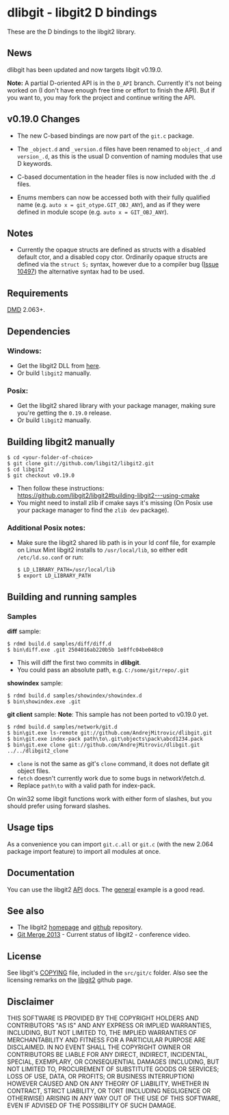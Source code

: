 # dlibgit - libgit2 D bindings

These are the D bindings to the libgit2 library.

## News
dlibgit has been updated and now targets libgit v0.19.0.

**Note:** A partial D-oriented API is in the `D_API` branch. Currently it's not being worked on (I don't have enough free time or effort to finish the API). But if you want to, you may fork the project and continue writing the API.

## v0.19.0 Changes

- The new C-based bindings are now part of the `git.c` package.

- The `_object.d` and `_version.d` files have been renamed to `object_.d` and `version_.d`,
    as this is the usual D convention of naming modules that use D keywords.

- C-based documentation in the header files is now included with the .d files.

- Enums members can now be accessed both with their fully qualified name (e.g. `auto x = git_otype.GIT_OBJ_ANY`),
    and as if they were defined in module scope (e.g. `auto x = GIT_OBJ_ANY`).

## Notes

- Currently the opaque structs are defined as structs with a disabled default ctor, and a disabled
    copy ctor. Ordinarily opaque structs are defined via the `struct S;` syntax, however due to
    a compiler bug ([Issue 10497](http://d.puremagic.com/issues/show_bug.cgi?id=10497)) the
    alternative syntax had to be used.

## Requirements
[DMD] 2.063+.

## Dependencies

### Windows:

- Get the libgit2 DLL from [here](https://github.com/AndrejMitrovic/libgit_bin).
- Or build `libgit2` manually.

### Posix:

- Get the libgit2 shared library with your package manager, making sure you're getting the `0.19.0` release.
- Or build `libgit2` manually.

## Building libgit2 manually

    $ cd <your-folder-of-choice>
    $ git clone git://github.com/libgit2/libgit2.git
    $ cd libgit2
    $ git checkout v0.19.0

- Then follow these instructions: https://github.com/libgit2/libgit2#building-libgit2---using-cmake
- You might need to install zlib if cmake says it's missing (On Posix use your package manager to find the `zlib dev` package).

### Additional Posix notes:

- Make sure the libgit2 shared lib path is in your ld conf file, for example on Linux Mint libgit2 installs to `/usr/local/lib`, so either edit `/etc/ld.so.conf` or run:

    ```
    $ LD_LIBRARY_PATH=/usr/local/lib
    $ export LD_LIBRARY_PATH
    ```

[DMD]: http://dlang.org/download.html

## Building and running samples

### Samples

**diff** sample:

    $ rdmd build.d samples/diff/diff.d
    $ bin\diff.exe .git 2504016ab220b5b 1e8ffc04be048c0

- This will diff the first two commits in **dlibgit**.
- You could pass an absolute path, e.g. `C:/some/git/repo/.git`

**showindex** sample:

    $ rdmd build.d samples/showindex/showindex.d
    $ bin\showindex.exe .git

**git client** sample:
**Note**: This sample has not been ported to v0.19.0 yet.

    $ rdmd build.d samples/network/git.d
    $ bin\git.exe ls-remote git://github.com/AndrejMitrovic/dlibgit.git
    $ bin\git.exe index-pack path\to\.git\objects\pack\abcd1234.pack
    $ bin\git.exe clone git://github.com/AndrejMitrovic/dlibgit.git ../../dlibgit2_clone

- `clone` is not the same as git's `clone` command, it does not deflate git object files.
- `fetch` doesn't currently work due to some bugs in network\fetch.d.
- Replace `path\to` with a valid path for index-pack.

On win32 some libgit functions work with either form of slashes, but you should prefer using forward slashes.

## Usage tips
As a convenience you can import `git.c.all` or `git.c` (with the new 2.064 package import feature) to import all modules at once.

## Documentation

You can use the libgit2 [API] docs. The [general] example is a good read.

[API]: http://libgit2.github.com/libgit2/#v0.19.0
[general]: http://libgit2.github.com/libgit2/ex/v0.19.0/general.html

## See also
- The libgit2 [homepage] and [github] repository.
- [Git Merge 2013] - Current status of libgit2 - conference video.

[homepage]: http://libgit2.github.com/
[github]: https://github.com/libgit2/libgit2/
[Git Merge 2013]: http://www.youtube.com/watch?v=4ZWqr6iih3s

## License
See libgit's [COPYING] file, included in the `src/git/c` folder. Also see the licensing remarks on the [libgit2] github page.

[libgit2]: https://github.com/libgit2/libgit2/
[COPYING]: https://github.com/AndrejMitrovic/dlibgit/blob/master/COPYING

## Disclaimer

THIS SOFTWARE IS PROVIDED BY THE COPYRIGHT HOLDERS AND CONTRIBUTORS "AS IS" AND ANY EXPRESS OR IMPLIED WARRANTIES, INCLUDING, BUT NOT LIMITED TO, THE IMPLIED WARRANTIES OF MERCHANTABILITY AND FITNESS FOR A PARTICULAR PURPOSE ARE DISCLAIMED. IN NO EVENT SHALL THE COPYRIGHT OWNER OR CONTRIBUTORS BE LIABLE FOR ANY DIRECT, INDIRECT, INCIDENTAL, SPECIAL, EXEMPLARY, OR CONSEQUENTIAL DAMAGES (INCLUDING, BUT NOT LIMITED TO, PROCUREMENT OF SUBSTITUTE GOODS OR SERVICES; LOSS OF USE, DATA, OR PROFITS; OR BUSINESS INTERRUPTION) HOWEVER CAUSED AND ON ANY THEORY OF LIABILITY, WHETHER IN CONTRACT, STRICT LIABILITY, OR TORT (INCLUDING NEGLIGENCE OR OTHERWISE) ARISING IN ANY WAY OUT OF THE USE OF THIS SOFTWARE, EVEN IF ADVISED OF THE POSSIBILITY OF SUCH DAMAGE.
